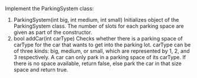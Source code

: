 Implement the ParkingSystem class:

1. ParkingSystem(int big, int medium, int small) Initializes object of the ParkingSystem class. The number of slots for each parking space are given as part of the constructor.
2. bool addCar(int carType) Checks whether there is a parking space of carType for the car that wants to get into the parking lot. carType can be of three kinds: big, medium, or small, which are represented by 1, 2, and 3 respectively. A car can only park in a parking space of its carType. If there is no space available, return false, else park the car in that size space and return true.